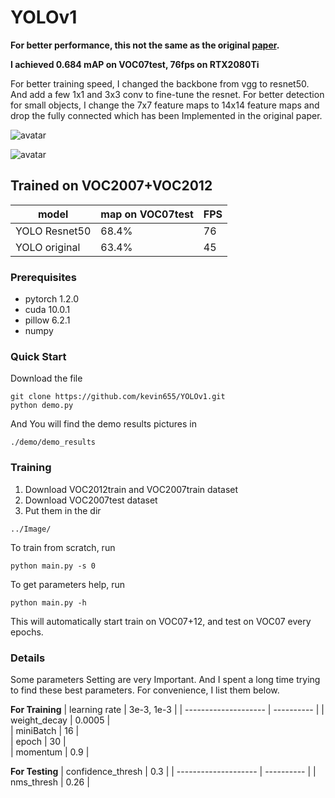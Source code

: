 # YOLOv1

**For better performance, this not the same as the original [paper](https://arxiv.org/pdf/1506.02640.pdf).**

**I achieved 0.684 mAP on VOC07test, 76fps on RTX2080Ti**

For better training speed, I changed the backbone from vgg to resnet50. And add a few 1x1 and 3x3 conv to fine-tune the resnet. For better detection for small objects, I change the 7x7 feature maps to 14x14 feature maps and drop the fully connected which has been Implemented in the original paper.

![avatar](http://chuantu.xyz/t6/728/1586530590x992239408.jpg)

![avatar](http://chuantu.xyz/t6/728/1586530639x992239408.jpg)

## Trained on VOC2007+VOC2012
| model                |  map on VOC07test  | FPS  |
| -------------------- |  ---------- | -------   |
| YOLO Resnet50   |   68.4%      |  76   |
| YOLO original |  63.4%      |  45   |


### Prerequisites
- pytorch 1.2.0
- cuda 10.0.1
- pillow 6.2.1
- numpy

### Quick Start
Download the file 
```shell
git clone https://github.com/kevin655/YOLOv1.git
python demo.py
```
And You will find the demo results pictures in 
```shell
./demo/demo_results
```

### Training
1. Download VOC2012train and VOC2007train dataset
2. Download VOC2007test dataset
3. Put them in the dir 
```shell
../Image/
```

To train from scratch, run
```shell
python main.py -s 0 
```
To get parameters help, run
```shell
python main.py -h
```
This will automatically start train on VOC07+12, and test on VOC07 every epochs.


### Details
Some parameters Setting are very Important. And I spent a long time trying to find these best parameters. For convenience, I list them below.

**For Training**
| learning rate               |  3e-3, 1e-3  | 
| -------------------- |  ---------- | 
| weight_decay  |   0.0005      |  
| miniBatch |  16      |  
| epoch |  30      |  
| momentum |  0.9      |  

**For Testing**
| confidence_thresh              |  0.3  | 
| -------------------- |  ---------- | 
| nms_thresh  |   0.26      |  





